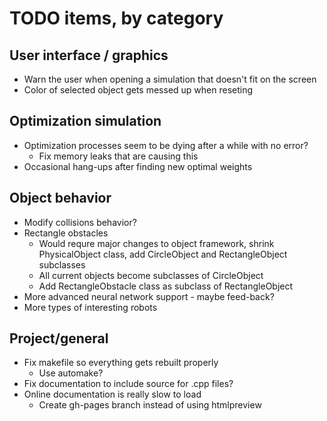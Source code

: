 # TODO items, by category
## User interface / graphics
* Warn the user when opening a simulation that doesn't fit on the screen
* Color of selected object gets messed up when reseting

## Optimization simulation
* Optimization processes seem to be dying after a while with no error?
  * Fix memory leaks that are causing this
* Occasional hang-ups after finding new optimal weights

## Object behavior
* Modify collisions behavior?
* Rectangle obstacles
  * Would requre major changes to object framework, shrink PhysicalObject class, add CircleObject and RectangleObject subclasses
  * All current objects become subclasses of CircleObject
  * Add RectangleObstacle class as subclass of RectangleObject
* More advanced neural network support - maybe feed-back?
* More types of interesting robots

## Project/general
* Fix makefile so everything gets rebuilt properly
  * Use automake?
* Fix documentation to include source for .cpp files?
* Online documentation is really slow to load
  * Create gh-pages branch instead of using htmlpreview
